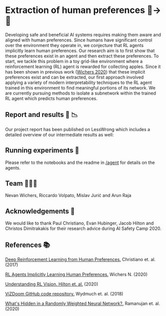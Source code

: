 # Extraction of human preferences 👨→🤖

Developing safe and beneficial AI systems requires making them aware and aligned with human preferences. Since humans have significant control over the environment they operate in, we conjecture that RL agents implicitly learn human preferences.  Our research aim is to first show that these preferences exist in an agent and then extract these preferences. To start, we tackle this problem in a toy grid-like environment where a reinforcement learning (RL) agent is rewarded for collecting apples. Since it has been shown in previous work ([Wichers 2020](https://arxiv.org/abs/2002.06137)) that these implicit preferences exist and can be extracted, our first approach involved applying a variety of modern interpretability techniques to the RL agent trained in this environment to find meaningful portions of its network. We are currently pursuing methods to isolate a subnetwork within the trained RL agent which predicts human preferences.

## Report and results 📝 📉
Our project report has been published on LessWrong which includes a detailed overview of our intermediate results as well:  

## Running experiments 🧪
Please refer to the notebooks and the readme in [/agent](https://github.com/arunraja-hub/Preference_Extraction/tree/master/agent) for details on the agents.

## Team 🧑‍🤝‍🧑
Nevan Wichers, Riccardo Volpato, Mislav Jurić and Arun Raja

## Acknowledgements 🙏
We would like to thank Paul Christiano, Evan Hubinger, Jacob Hilton and Christos Dimitrakakis for their research advice during AI Safety Camp 2020.

## References 📚

[Deep Reinforcement Learning from Human Preferences.](https://proceedings.neurips.cc/paper/2017/file/d5e2c0adad503c91f91df240d0cd4e49-Paper.pdf) Christiano et. al. (2017)

[RL Agents Implicitly Learning Human Preferences.](https://arxiv.org/pdf/2002.06137.pdf) Wichers N. (2020)

[Understanding RL Vision. Hilton et. al.](https://distill.pub/2020/understanding-rl-vision/) (2020)

[ViZDoom GitHub code repository.](https://github.com/mwydmuch/ViZDoom) Wydmuch et. al. (2018)

[What's Hidden in a Randomly Weighted Neural Network?.](https://openaccess.thecvf.com/content_CVPR_2020/papers/Ramanujan_Whats_Hidden_in_a_Randomly_Weighted_Neural_Network_CVPR_2020_paper.pdf) Ramanujan et. al. (2020)



